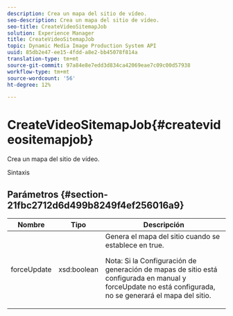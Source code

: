```yaml
---
description: Crea un mapa del sitio de vídeo.
seo-description: Crea un mapa del sitio de vídeo.
seo-title: CreateVideoSitemapJob
solution: Experience Manager
title: CreateVideoSitemapJob
topic: Dynamic Media Image Production System API
uuid: 85db2e47-ee15-4fdd-a8e2-bb45078f814a
translation-type: tm+mt
source-git-commit: 97a84e8e7edd3d834ca42069eae7c09c00d57938
workflow-type: tm+mt
source-wordcount: '56'
ht-degree: 12%

---
```



# CreateVideoSitemapJob{#createvideositemapjob}

Crea un mapa del sitio de vídeo.

Sintaxis

## Parámetros {#section-21fbc2712d6d499b8249f4ef256016a9}

<table id="table_7B459A9D55CE49A38D8A77CBD229033A"> 
 <thead> 
  <tr> 
   <th colname="col1" class="entry"> Nombre </th> 
   <th colname="col2" class="entry"> Tipo </th> 
   <th colname="col3" class="entry"> Descripción </th> 
  </tr> 
 </thead>
 <tbody> 
  <tr> 
   <td colname="col1"> <span class="codeph"> <span class="varname"> forceUpdate</span> </span> </td> 
   <td colname="col2"> <span class="codeph"> xsd:boolean</span> </td> 
   <td colname="col3">Genera el mapa del sitio cuando se establece en <span class="codeph"> true</span>. <p><p>Nota: Si la Configuración de generación de mapas de sitio está configurada en manual y <span class="codeph"> forceUpdate</span> no está configurada, no se generará el mapa del sitio. </p></p></td> 
  </tr> 
 </tbody> 
</table>

